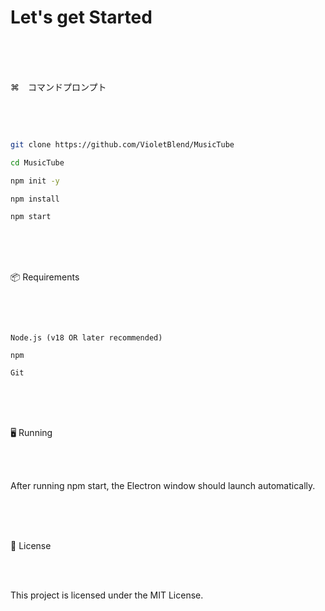# Let's get Started

<br>

<br>

<br>

⌘　コマンドプロンプト

<br>

<br>

```bash

git clone https://github.com/VioletBlend/MusicTube

cd MusicTube

npm init -y

npm install

npm start

```

<br>

<br>

<br>

📦 Requirements

<br>

<br>

```

Node.js (v18 OR later recommended)

npm

Git

```

<br>

<br>

<br>


🖥️ Running 

<br>

<br>

After running npm start, the Electron window should launch automatically.

<br>

<br>

<br>

📄 License

<br>

<br>

This project is licensed under the MIT License.

<br>

<br>


